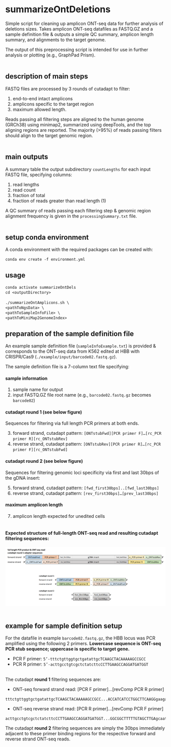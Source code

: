 # summarizeOntDeletions
Simple script for cleaning up amplicon ONT-seq data for further analysis of deletions sizes. Takes amplicon ONT-seq datafiles as FASTQ.GZ and a sample definition file & outputs a simple QC summary, amplicon length summary, and alignments to the target genome. 

The output of this preprocessing script is intended for use in further analysis or plotting (e.g., GraphPad Prism).
<br/><br/>

## description of main steps
FASTQ files are processed by 3 rounds of cutadapt to filter:
1. end-to-end intact amplicons
2. amplicons specific to the target region
3. maximum allowed length.

Reads passing all filtering steps are aligned to the human genome (GRCh38) using minimap2, summarized using deepTools, and the top aligning regions are reported. The majority (>95%) of reads passing filters should align to the target genomic region.
<br/><br/>

## main outputs
A summary table the output subdirectory `countLengths` for each input FASTQ file, specifying columns:
1. read lengths
2. read count
3. fraction of total
4. fraction of reads greater than read length (1)

A QC summary of reads passing each filtering step & genomic region alignment frequency is given in the `processingSummary.txt` file.
<br/><br/>

## setup conda environment
A conda environment with the required packages can be created with:

```
conda env create -f environment.yml
```

## usage 
```
conda activate summarizeOntDels
cd <outputDirectory>

./summarizeOntAmplicons.sh \
<pathToNgsData> \
<pathToSampleInfoFile> \
<pathToMiniMap2GenomeIndex>
```

## preparation of the sample definition file
An example sample definition file (`sampleInfoExample.txt`) is provided & corresponds to the ONT-seq data from K562 edited at HBB with CRISPR/Cas9 (`./example/input/barcode02.fastq.gz`).

The sample definition file is a 7-column text file specifying:

#### sample information
1.	sample name for output
2.	input FASTQ.GZ file root name (e.g., `barcode02.fastq.gz` becomes `barcode02`)

#### cutadapt round 1 (see below figure)
Sequences for filtering via full length PCR primers at both ends.

3.	forward strand, cutadapt pattern: `[ONTstubFwd][PCR primer F]…[rc_PCR primer R][rc_ONTstubRev]`
4.	reverse strand, cutadapt pattern: `[ONTstubRev][PCR primer R]…[rc_PCR primer F][rc_ONTstubFwd]`

#### cutadapt round 2 (see below figure)
Sequences for filtering genomic loci specificity via first and last 30bps of the gDNA insert:

5.	forward strand, cutadapt pattern: `[fwd_first30bps]..[fwd_last30bps]`
6.	reverse strand, cutadapt pattern: `[rev_first30bps]…[prev_last30bps]`

#### maximum amplicon length
7.	amplicon length expected for unedited cells
<br/><br/>

#### Expected structure of full-length ONT-seq read and resulting cutadapt filtering sequences:
![figure 1a](https://github.com/cornlab/summarizeOntDeletions/blob/main/misc/figure1.PNG?raw=true)
<br/><br/>

## example for sample definition setup
For the datafile in example `barcode02.fastq.gz`, the HBB locus was PCR amplified using the following 2 primers. **Lowercase sequence is ONT-seq PCR stub sequence; uppercase is specific to target gene.**

-	PCR F primer: 	`5’-tttctgttggtgctgatattgcTCAAGCTACAAAAAGCCGCC`
-	PCR R primer: 	`5’-acttgcctgtcgctctatcttcCCTTGAAGCCAGGATGATGGT`
<br/><br/>

The cutadapt **round 1** filtering sequences are:
- ONT-seq forward strand read: [PCR F primer]…[revComp PCR R primer]
```
tttctgttggtgctgatattgcTCAAGCTACAAAAAGCCGCC...ACCATCATCCTGGCTTCAAGGgaagatagagcgacaggcaagt
```
- ONT-seq reverse strand read: [PCR R primer]…[revComp PCR F primer]
```
acttgcctgtcgctctatcttcCCTTGAAGCCAGGATGATGGT...GGCGGCTTTTTGTAGCTTGAgcaatatcagcaccaacagaaa
```
The cutadapt **round 2** filtering sequences are simply the 30bps immediately adjacent to these primer binding regions for the respective forward and reverse strand ONT-seq reads.

